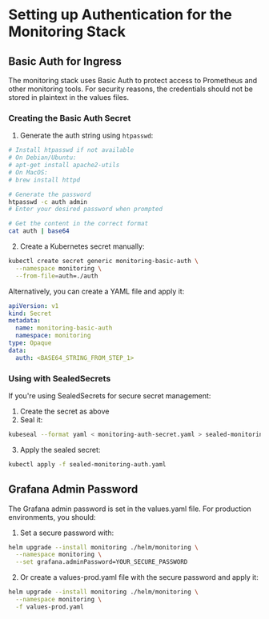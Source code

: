 # Setting up Authentication for the Monitoring Stack

## Basic Auth for Ingress

The monitoring stack uses Basic Auth to protect access to Prometheus and other monitoring tools. 
For security reasons, the credentials should not be stored in plaintext in the values files.

### Creating the Basic Auth Secret

1. Generate the auth string using `htpasswd`:

```bash
# Install htpasswd if not available
# On Debian/Ubuntu:
# apt-get install apache2-utils
# On MacOS:
# brew install httpd

# Generate the password
htpasswd -c auth admin
# Enter your desired password when prompted

# Get the content in the correct format
cat auth | base64
```

2. Create a Kubernetes secret manually:

```bash
kubectl create secret generic monitoring-basic-auth \
  --namespace monitoring \
  --from-file=auth=./auth
```

Alternatively, you can create a YAML file and apply it:

```yaml
apiVersion: v1
kind: Secret
metadata:
  name: monitoring-basic-auth
  namespace: monitoring
type: Opaque
data:
  auth: <BASE64_STRING_FROM_STEP_1>
```

### Using with SealedSecrets

If you're using SealedSecrets for secure secret management:

1. Create the secret as above
2. Seal it:

```bash
kubeseal --format yaml < monitoring-auth-secret.yaml > sealed-monitoring-auth.yaml
```

3. Apply the sealed secret:

```bash
kubectl apply -f sealed-monitoring-auth.yaml
```

## Grafana Admin Password

The Grafana admin password is set in the values.yaml file. For production environments, you should:

1. Set a secure password with:

```bash
helm upgrade --install monitoring ./helm/monitoring \
  --namespace monitoring \
  --set grafana.adminPassword=YOUR_SECURE_PASSWORD
```

2. Or create a values-prod.yaml file with the secure password and apply it:

```bash
helm upgrade --install monitoring ./helm/monitoring \
  --namespace monitoring \
  -f values-prod.yaml
``` 